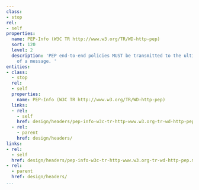 ```yaml
---
class:
- stop
rel:
- self
properties:
  name: PEP-Info (W3C TR http://www.w3.org/TR/WD-http-pep)
  sort: 120
  level: 2
  description: 'PEP end-to-end policies MUST be transmitted to the ultimate recipient
    of a message. '
entities:
- class:
  - stop
  rel:
  - self
  properties:
    name: PEP-Info (W3C TR http://www.w3.org/TR/WD-http-pep)
  links:
  - rel:
    - self
    href: design/headers/pep-info-w3c-tr-http-www.w3.org-tr-wd-http-pep.md
  - rel:
    - parent
    href: design/headers/
links:
- rel:
  - self
  href: design/headers/pep-info-w3c-tr-http-www.w3.org-tr-wd-http-pep.md
- rel:
  - parent
  href: design/headers/
...
```

